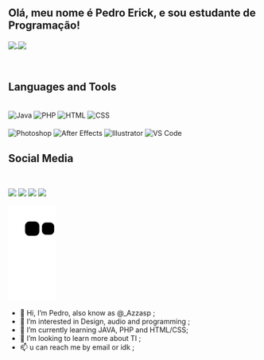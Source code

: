 ## Olá, meu nome é Pedro Erick, e sou estudante de Programação!

<div>
  

  <!-- Github Stats and Most used Languages -->
  <a href="https://github.com/anuraghazra/github-readme-stats">
    <img align="center" src="https://github-readme-stats.vercel.app/api?username=Azzasp&bg_color=25,052e5c,02b25f&show_icons=true&border_radius=15px&title_color=fffefe&text_color=fffefe&hide_border=true&include_all_commits=true&repo=github-readme-stats" />
  </a>
  <a href="https://github.com/anuraghazra/convoychat">
    <img align="center" src="https://github-readme-stats.vercel.app/api/top-langs/?username=Azzasp&bg_color=25,052e5c,02b25f&hide_border=true&border_radius=15px&title_color=fffefe&text_color=fffefe&layout=compact" />
  </a>

</div>

<div>
  
  <!-- Dinamic Text with my brand -->


</div>

<br>
<br>

<div>
  
  <!-- Languages and Tools -->
    
      
## Languages and Tools
<div style="display: inline_block"><br>  
  <img align="center" alt="Java" height="40" width="50" src="https://cdn.jsdelivr.net/gh/devicons/devicon/icons/java/java-original-wordmark.svg">
   <img align="center" alt="PHP" height="40" width="50" src="https://cdn.jsdelivr.net/gh/devicons/devicon/icons/php/php-original.svg">
   <img align="center" alt="HTML" height="40" width="50" src="https://cdn.jsdelivr.net/gh/devicons/devicon/icons/html5/html5-original.svg">
   <img align="center" alt="CSS" height="40" width="50" src="https://cdn.jsdelivr.net/gh/devicons/devicon/icons/css3/css3-original.svg">
   

	
	
<div style="display: inline_block"><br> 
  <img align="center" alt="Photoshop" height="40" width="50" src="https://cdn.jsdelivr.net/gh/devicons/devicon/icons/photoshop/photoshop-plain.svg">
  <img align="center" alt="After Effects" height="40" width="50" src="https://cdn.jsdelivr.net/gh/devicons/devicon/icons/aftereffects/aftereffects-original.svg">
  <img align="center" alt="Illustrator" height="40" width="50" src="https://cdn.jsdelivr.net/gh/devicons/devicon/icons/illustrator/illustrator-plain.svg">
  <img align="center" alt="VS Code" height="40" width="50" src="https://cdn.jsdelivr.net/gh/devicons/devicon/icons/vscode/vscode-original.svg">
</div>


  
<div>
  <!-- Social Media and Stuff -->
  
## Social Media
  
<div style="display: inline_block"><br>

<a href="https://www.linkedin.com/in/pedro-erick-1834b318b/" target="_blank"><img src="https://img.shields.io/badge/LinkedIn-0077B5?style=for-the-badge&logo=linkedin&logoColor=white" target="_blank"></a>
<a href="https://twitter.com/_azzasp" target="_blank"><img src="https://img.shields.io/badge/Twitter-1DA1F2?style=for-the-badge&logo=twitter&logoColor=white" target="_blank"></a>
<a href="mailto:p.erickbatista@gmail.com" target="_blank"><img src="https://img.shields.io/badge/Gmail-D14836?style=for-the-badge&logo=gmail&logoColor=white" target="_blank"></a>
<a href="https://www.reddit.com/user/azzasp21" target="_blank"><img src="https://img.shields.io/badge/Reddit-FF4500?style=for-the-badge&logo=reddit&logoColor=white" target="_blank"></a>

![snake gif](https://github.com/Azzasp/Azzasp/blob/188cf2251abc1cf5dece4db850d50f577efa7229/github-contribution-grid-snake.svg)
	
  
</div>

- 👋 Hi, I’m Pedro, also know as @_Azzasp ;
- 👀 I’m interested in Design, audio and programming ;
- 🌱 I’m currently learning JAVA, PHP and HTML/CSS;
- 💞️ I’m looking to learn more about TI ;
- 📫 u can reach me by email or idk ;

<!---
Azzasp/Azzasp is a ✨ special ✨ repository because its `README.md` (this file) appears on your GitHub profile.
You can click the Preview link to take a look at your changes.
--->
